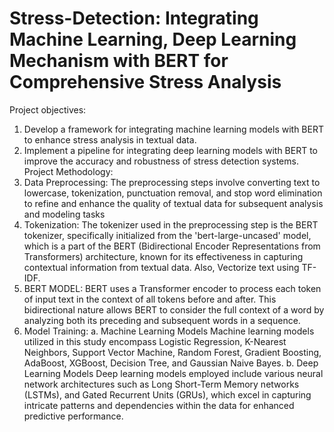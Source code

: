 # Stress-Detection: Integrating Machine Learning, Deep Learning Mechanism with BERT for Comprehensive Stress Analysis
Project objectives:
1. Develop a framework for integrating machine learning models with BERT to enhance stress analysis in textual data.
2. Implement a pipeline for integrating deep learning models with BERT to improve the accuracy and robustness of stress detection systems.
Project Methodology:
1. Data Preprocessing: The preprocessing steps involve converting text to lowercase,
tokenization, punctuation removal, and stop word elimination to refine and enhance the
quality of textual data for subsequent analysis and modeling tasks
2. Tokenization: The tokenizer used in the preprocessing step is the BERT
tokenizer, specifically initialized from the 'bert-large-uncased' model, which
is a part of the BERT (Bidirectional Encoder Representations from
Transformers) architecture, known for its effectiveness in capturing
contextual information from textual data. Also, Vectorize text using TF-IDF.
3. BERT MODEL:
BERT uses a Transformer encoder to process each token of input text in the
context of all tokens before and after. This bidirectional nature allows BERT to
consider the full context of a word by analyzing both its preceding and
subsequent words in a sequence.
4. Model Training:
  a. Machine Learning Models
Machine learning models utilized in this study encompass Logistic
Regression, K-Nearest Neighbors, Support Vector Machine, Random Forest,
Gradient Boosting, AdaBoost, XGBoost, Decision Tree, and Gaussian Naive
Bayes.
  b. Deep Learning Models
Deep learning models employed include various neural network
architectures such as Long Short-Term Memory networks (LSTMs), and
Gated Recurrent Units (GRUs), which excel in capturing intricate patterns and
dependencies within the data for enhanced predictive performance.
